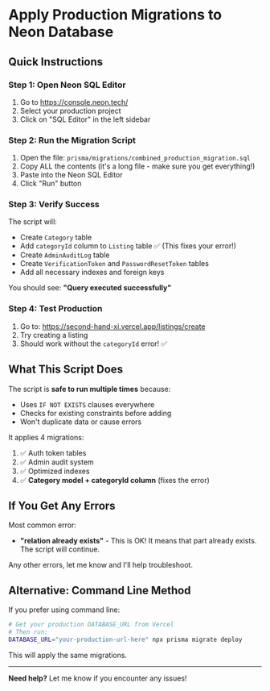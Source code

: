 # Apply Production Migrations to Neon Database

## Quick Instructions

### Step 1: Open Neon SQL Editor
1. Go to https://console.neon.tech/
2. Select your production project
3. Click on "SQL Editor" in the left sidebar

### Step 2: Run the Migration Script
1. Open the file: `prisma/migrations/combined_production_migration.sql`
2. Copy ALL the contents (it's a long file - make sure you get everything!)
3. Paste into the Neon SQL Editor
4. Click "Run" button

### Step 3: Verify Success
The script will:
- Create `Category` table
- Add `categoryId` column to `Listing` table ✅ (This fixes your error!)
- Create `AdminAuditLog` table
- Create `VerificationToken` and `PasswordResetToken` tables
- Add all necessary indexes and foreign keys

You should see: **"Query executed successfully"**

### Step 4: Test Production
1. Go to: https://second-hand-xi.vercel.app/listings/create
2. Try creating a listing
3. Should work without the `categoryId` error! ✅

## What This Script Does

The script is **safe to run multiple times** because:
- Uses `IF NOT EXISTS` clauses everywhere
- Checks for existing constraints before adding
- Won't duplicate data or cause errors

It applies 4 migrations:
1. ✅ Auth token tables
2. ✅ Admin audit system
3. ✅ Optimized indexes
4. ✅ **Category model + categoryId column** (fixes the error)

## If You Get Any Errors

Most common error:
- **"relation already exists"** - This is OK! It means that part already exists. The script will continue.

Any other errors, let me know and I'll help troubleshoot.

## Alternative: Command Line Method

If you prefer using command line:

```bash
# Get your production DATABASE_URL from Vercel
# Then run:
DATABASE_URL="your-production-url-here" npx prisma migrate deploy
```

This will apply the same migrations.

---

**Need help?** Let me know if you encounter any issues!
